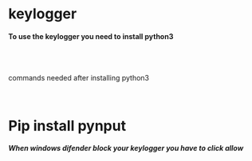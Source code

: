 # keylogger <br>

<h4>To use the keylogger you need to install python3</h4> <br><br>

<p>commands needed after installing python3</p><br>

# Pip install pynput <br>

<h5>When windows difender block your keylogger you have to click allow</h5>